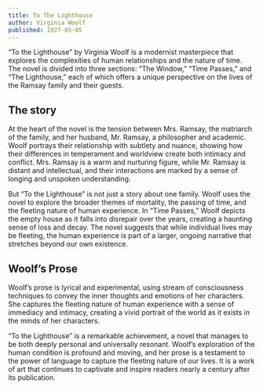 ```yaml
---
title: To The Lighthouse
author: Virginia Woolf
published: 1927-05-05
---
```


“To the Lighthouse” by Virginia Woolf is a modernist masterpiece that explores the complexities of human relationships and the nature of time. The novel is divided into three sections: “The Window,” “Time Passes,” and “The Lighthouse,” each of which offers a unique perspective on the lives of the Ramsay family and their guests.

## The story

At the heart of the novel is the tension between Mrs. Ramsay, the matriarch of the family, and her husband, Mr. Ramsay, a philosopher and academic. Woolf portrays their relationship with subtlety and nuance, showing how their differences in temperament and worldview create both intimacy and conflict. Mrs. Ramsay is a warm and nurturing figure, while Mr. Ramsay is distant and intellectual, and their interactions are marked by a sense of longing and unspoken understanding.

But “To the Lighthouse” is not just a story about one family. Woolf uses the novel to explore the broader themes of mortality, the passing of time, and the fleeting nature of human experience. In “Time Passes,” Woolf depicts the empty house as it falls into disrepair over the years, creating a haunting sense of loss and decay. The novel suggests that while individual lives may be fleeting, the human experience is part of a larger, ongoing narrative that stretches beyond our own existence.

## Woolf’s Prose

Woolf’s prose is lyrical and experimental, using stream of consciousness techniques to convey the inner thoughts and emotions of her characters. She captures the fleeting nature of human experience with a sense of immediacy and intimacy, creating a vivid portrait of the world as it exists in the minds of her characters.

“To the Lighthouse” is a remarkable achievement, a novel that manages to be both deeply personal and universally resonant. Woolf’s exploration of the human condition is profound and moving, and her prose is a testament to the power of language to capture the fleeting nature of our lives. It is a work of art that continues to captivate and inspire readers nearly a century after its publication.
